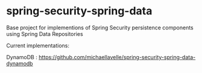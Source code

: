 spring-security-spring-data
===========================

Base project for implementions of Spring Security persistence components using Spring Data Repositories

Current implementations:

DynamoDB : https://github.com/michaellavelle/spring-security-spring-data-dynamodb

